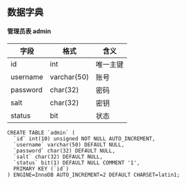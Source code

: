 数据字典
---

#### 管理员表 admin

字段 | 格式 | 含义
---|--- | ---
id | int | 唯一主键
username | varchar(50) | 账号
password | char(32) | 密码
salt | char(32) | 密钥
status | bit | 状态

```
CREATE TABLE `admin` (
  `id` int(10) unsigned NOT NULL AUTO_INCREMENT,
  `username` varchar(50) DEFAULT NULL,
  `password` char(32) DEFAULT NULL,
  `salt` char(32) DEFAULT NULL,
  `status` bit(1) DEFAULT NULL COMMENT '1',
  PRIMARY KEY (`id`)
) ENGINE=InnoDB AUTO_INCREMENT=2 DEFAULT CHARSET=latin1;
```

